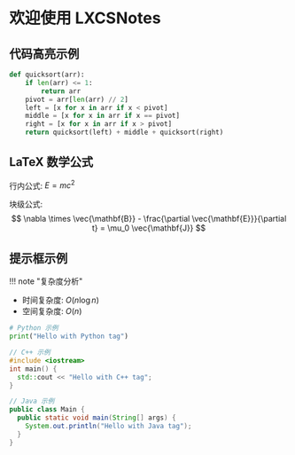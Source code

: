 # 欢迎使用 LXCSNotes

## 代码高亮示例
```python
def quicksort(arr):
    if len(arr) <= 1:
        return arr
    pivot = arr[len(arr) // 2]
    left = [x for x in arr if x < pivot]
    middle = [x for x in arr if x == pivot]
    right = [x for x in arr if x > pivot]
    return quicksort(left) + middle + quicksort(right)
```

## LaTeX 数学公式
行内公式: $E = mc^2$

块级公式:
$$
\nabla \times \vec{\mathbf{B}} - \frac{\partial \vec{\mathbf{E}}}{\partial t} = \mu_0 \vec{\mathbf{J}}
$$

## 提示框示例

!!! note "复杂度分析"

*   时间复杂度: $O(n \log n)$
*   空间复杂度: $O(n)$

```python
# Python 示例
print("Hello with Python tag")
```

```cpp
// C++ 示例
#include <iostream>
int main() {
  std::cout << "Hello with C++ tag";
}
```

```java
// Java 示例
public class Main {
  public static void main(String[] args) {
    System.out.println("Hello with Java tag");
  }
}
```